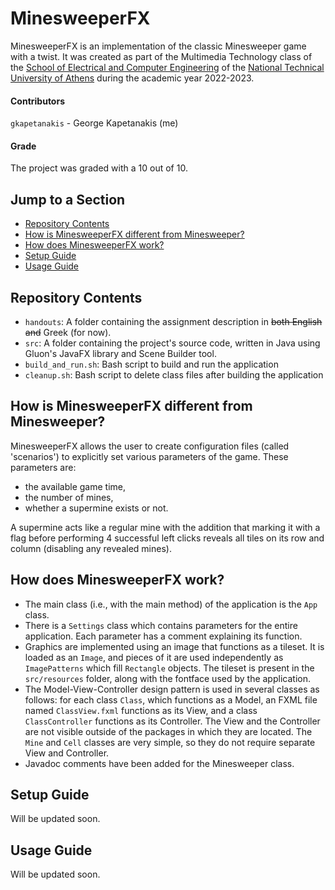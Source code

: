 # MinesweeperFX
MinesweeperFX is an implementation of the classic Minesweeper game with a twist. It was created as part of the Multimedia Technology class of the [School of Electrical and Computer Engineering](https://www.ece.ntua.gr/en) of the [National Technical University of Athens](https://ntua.gr/en/) during the academic year 2022-2023.

#### Contributors
`gkapetanakis` - George Kapetanakis (me)

#### Grade
The project was graded with a 10 out of 10.

## Jump to a Section
* [Repository Contents](#repository-contents)
* [How is MinesweeperFX different from Minesweeper?](#how-is-minesweeperfx-different-from-minesweeper)
* [How does MinesweeperFX work?](#how-does-minesweeperfx-work)
* [Setup Guide](#setup-guide)
* [Usage Guide](#usage-guide)

## Repository Contents
* `handouts`: A folder containing the assignment description in ~~both English and~~ Greek (for now).
* `src`: A folder containing the project's source code, written in Java using Gluon's JavaFX library and Scene Builder tool.
* `build_and_run.sh`: Bash script to build and run the application
* `cleanup.sh`: Bash script to delete class files after building the application

## How is MinesweeperFX different from Minesweeper?
MinesweeperFX allows the user to create configuration files (called 'scenarios') to explicitly set various parameters of the game. These parameters are:
* the available game time,
* the number of mines,
* whether a supermine exists or not.

A supermine acts like a regular mine with the addition that marking it with a flag before performing 4 successful left clicks reveals all tiles on its row and column (disabling any revealed mines).

## How does MinesweeperFX work?
* The main class (i.e., with the main method) of the application is the `App` class.
* There is a `Settings` class which contains parameters for the entire application. Each parameter has a comment explaining its function.
* Graphics are implemented using an image that functions as a tileset. It is loaded as an `Image`, and pieces of it are used independently as `ImagePatterns` which fill `Rectangle` objects. The tileset is present in the `src/resources` folder, along with the fontface used by the application.
* The Model-View-Controller design pattern is used in several classes as follows: for each class `Class`, which functions as a Model, an FXML file named `ClassView.fxml` functions as its View, and a class `ClassController` functions as its Controller. The View and the Controller are not visible outside of the packages in which they are located. The `Mine` and `Cell` classes are very simple, so they do not require separate View and Controller.
* Javadoc comments have been added for the Minesweeper class.

## Setup Guide
Will be updated soon.

## Usage Guide
Will be updated soon.
